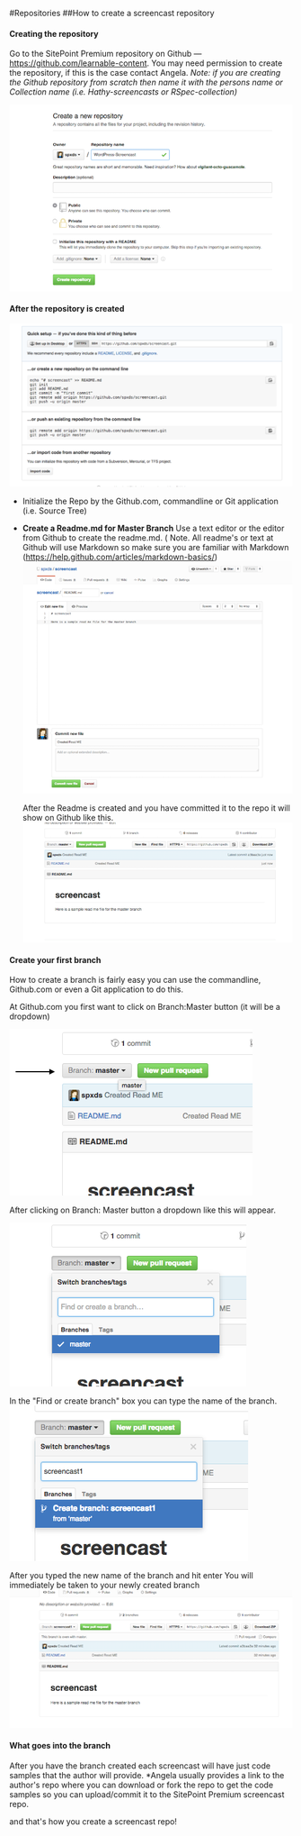 #Repositories
##How to create a screencast repository

#### Creating the repository
Go to the SitePoint Premium repository on Github — https://github.com/learnable-content. You may need permission to create the repository, if this is the case contact Angela. *Note:  if you are creating the Github repository from scratch then name it with the persons name or Collection name (i.e. Hathy-screencasts or RSpec-collection)*


![Creating a Repo](repo-screenshot-images/creating-the_repo.png)

#### After the repository is created
![Repo Created](repo-screenshot-images/repo-created.png)


* Initialize the Repo by the Github.com, commandline or Git application (i.e. Source Tree)
* **Create a Readme.md for Master Branch**
  Use a text editor or the editor from Github to create the readme.md. ( Note. All readme's or text at Github will use Markdown so make sure you are familiar  with Markdown (https://help.github.com/articles/markdown-basics/)
  ![Creating a ReadME](repo-screenshot-images/create_readme.png)

  After the Readme is created and you have committed it to the repo it will show on Github like this.
  ![ReadMe Created](repo-screenshot-images/readme-created.png)


#### Create your first branch

How to create a branch is fairly easy you can use the commandline, Github.com or even a Git application to do this.

At Github.com you first want to click on Branch:Master button (it will be a dropdown)

![Click On Master](repo-screenshot-images/click_me.png)


After clicking on Branch: Master button a dropdown like this will appear.



![Dropdown](repo-screenshot-images/dropdown.png)

In the "Find or create branch" box you can type the name of the branch.
![Creating a Branch](repo-screenshot-images/branch.png)

After you typed the new name of the branch and hit enter
You will immediately be taken to your newly created branch
![Branch Created](repo-screenshot-images/branch-created.png)

#### What goes into the branch
After you have the branch created each screencast will have just code samples that the author will provide. *Angela usually provides a link to the author's repo where you can download or fork the repo to get the code samples so you can upload/commit it to the SitePoint Premium screencast repo.



and that's how you create a screencast repo!